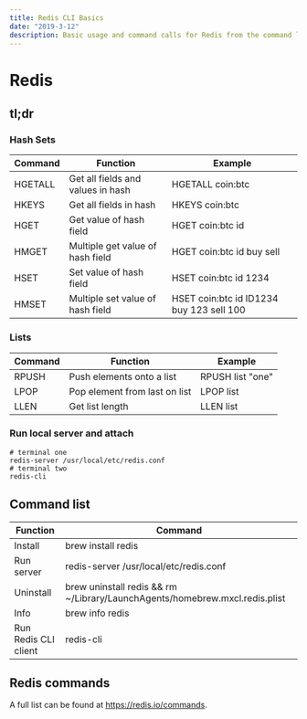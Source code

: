 ```yaml
---
title: Redis CLI Basics
date: "2019-3-12"
description: Basic usage and command calls for Redis from the command line.
---
```


# Redis

## tl;dr

### Hash Sets

| Command | Function                          | Example                                  |
| ------- | --------------------------------- | ---------------------------------------- |
| HGETALL | Get all fields and values in hash | HGETALL coin:btc                         |
| HKEYS   | Get all fields in hash            | HKEYS coin:btc                           |
| HGET    | Get value of hash field           | HGET coin:btc id                         |
| HMGET   | Multiple get value of hash field  | HGET coin:btc id buy sell                |
| HSET    | Set value of hash field           | HSET coin:btc id 1234                    |
| HMSET   | Multiple set value of hash field  | HSET coin:btc id ID1234 buy 123 sell 100 |

### Lists

| Command | Function                      | Example          |
| ------- | ----------------------------- | ---------------- |
| RPUSH   | Push elements onto a list     | RPUSH list "one" |
| LPOP    | Pop element from last on list | LPOP list        |
| LLEN    | Get list length               | LLEN list        |

### Run local server and attach

```shell
# terminal one
redis-server /usr/local/etc/redis.conf
# terminal two
redis-cli
```

## Command list

| Function             | Command                                                                     |
| -------------------- | --------------------------------------------------------------------------- |
| Install              | brew install redis                                                          |
| Run server           | redis-server /usr/local/etc/redis.conf                                      |
| Uninstall            | brew uninstall redis && rm ~/Library/LaunchAgents/homebrew.mxcl.redis.plist |
| Info                 | brew info redis                                                             |
| Run Redis CLI client | redis-cli                                                                   |

## Redis commands

A full list can be found at https://redis.io/commands.
